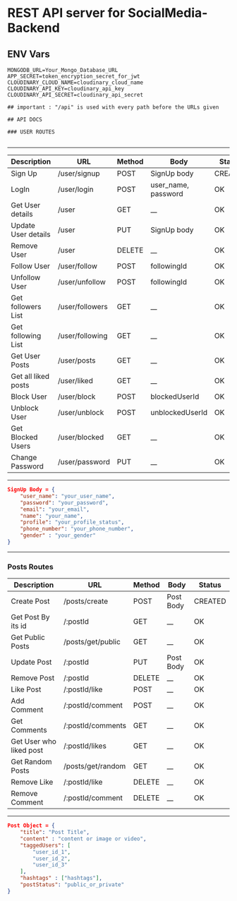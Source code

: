 # REST API server for SocialMedia-Backend

## ENV Vars

```env
MONGODB_URL=Your_Mongo_Database_URL
APP_SECRET=token_encryption_secret_for_jwt
CLOUDINARY_CLOUD_NAME=cloudinary_cloud_name
CLOUDINARY_API_KEY=cloudinary_api_key
CLOUDINARY_API_SECRET=cloudinary_api_secret
```

```
## important : "/api" is used with every path before the URLs given

## API DOCS

### USER ROUTES
    
 ``` 
 ---

| Description            |                 URL              | Method |         Body         |   Status    |
| ---------------------- | -------------------------------- | ------ | -------------------- | ----------- |
|        Sign Up         |        /user/signup              | POST   |      SignUp body     | CREATED     |
|        LogIn           |        /user/login               | POST   | user_name, password  | OK          |
|   Get User details     |        /user                     | GET    |          \_\_        | OK          |
|   Update User details  |        /user                     | PUT    |      SignUp body     | OK          |
|   Remove User          |        /user                     | DELETE |          \_\_        | OK          |
|   Follow User          |        /user/follow              | POST   |    followingId       | OK          |
|   Unfollow User        |        /user/unfollow            | POST   |    followingId       | OK          |
|   Get followers List   |        /user/followers           | GET    |          \_\_        | OK          |
|   Get following List   |        /user/following           | GET    |          \_\_        | OK          |
|   Get User Posts       |        /user/posts               | GET    |          \_\_        | OK          |
|   Get all liked posts  |        /user/liked               | GET    |          \_\_        | OK          |
|   Block User           |        /user/block               | POST   |     blockedUserId    | OK          |
|   Unblock User         |        /user/unblock             | POST   |   unblockedUserId    | OK          |
|   Get Blocked Users    |        /user/blocked             | GET    |          \_\_        | OK          |
|   Change Password      |        /user/password            | PUT    |          \_\_        | OK          |

---


```json
SignUp Body = {
    "user_name": "your_user_name",
    "password": "your_password",
    "email": "your_email",
    "name": "your_name",
    "profile": "your_profile_status",
    "phone_number": "your_phone_number",
    "gender" : "your_gender"
}
```

---
### Posts Routes
| Description            |                 URL              | Method |         Body         |   Status    |
| ---------------------- | -------------------------------- | ------ | -------------------- | ----------- |
|   Create Post          |        /posts/create             | POST   |     Post Body        | CREATED     |
|   Get Post By its id   |        /:postId                  | GET    |          \_\_        | OK          |
|   Get Public Posts     |        /posts/get/public         | GET    |          \_\_        | OK          |
|   Update Post          |        /:postId                  | PUT    |     Post Body        | OK          |
|   Remove Post          |        /:postId                  | DELETE |          \_\_        | OK          |
|   Like Post            |        /:postId/like             | POST   |          \_\_        | OK          |
|   Add Comment          |        /:postId/comment          | POST   |          \_\_        | OK          |
|   Get Comments         |        /:postId/comments         | GET    |          \_\_        | OK          |
| Get User who liked post|        /:postId/likes            | GET    |          \_\_        | OK          |
|   Get Random Posts     |        /posts/get/random         | GET    |          \_\_        | OK          |
|   Remove Like          |        /:postId/like             | DELETE |          \_\_        | OK          |
|   Remove Comment       |        /:postId/comment          | DELETE |          \_\_        | OK          |

---


```json
Post Object = {
    "title": "Post Title",
    "content" : "content or image or video",
    "taggedUsers": [
        "user_id_1",
        "user_id_2",
        "user_id_3"
    ],
    "hashtags" : ["hashtags"],
    "postStatus": "public_or_private"
}
```


